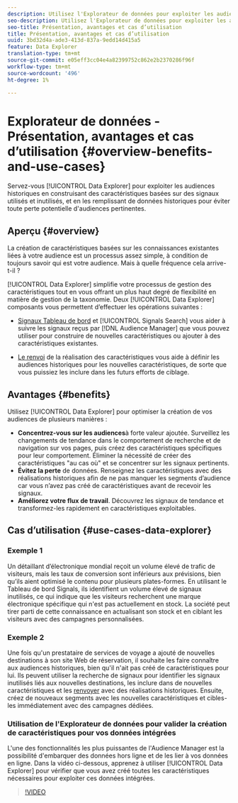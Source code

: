 ```yaml
---
description: Utilisez l'Explorateur de données pour exploiter les audiences historiques en créant des caractéristiques basées sur les signaux utilisés et inutilisés, et en les remplissant à l'aide de données historiques afin d'éviter toute perte potentielle d'audiences pertinentes.
seo-description: Utilisez l'Explorateur de données pour exploiter les audiences historiques en créant des caractéristiques basées sur les signaux utilisés et inutilisés, et en les remplissant à l'aide de données historiques afin d'éviter toute perte potentielle d'audiences pertinentes.
seo-title: Présentation, avantages et cas d’utilisation
title: Présentation, avantages et cas d’utilisation
uuid: 3bd32d4a-ade3-413d-837a-9edd14d415a5
feature: Data Explorer
translation-type: tm+mt
source-git-commit: e05eff3cc04e4a82399752c862e2b2370286f96f
workflow-type: tm+mt
source-wordcount: '496'
ht-degree: 1%

---
```



# Explorateur de données - Présentation, avantages et cas d’utilisation {#overview-benefits-and-use-cases}

Servez-vous [!UICONTROL Data Explorer] pour exploiter les audiences historiques en construisant des caractéristiques basées sur des signaux utilisés et inutilisés, et en les remplissant de données historiques pour éviter toute perte potentielle d&#39;audiences pertinentes.

## Aperçu {#overview}

La création de caractéristiques basées sur les connaissances existantes liées à votre audience est un processus assez simple, à condition de toujours savoir qui est votre audience. Mais à quelle fréquence cela arrive-t-il ?

[!UICONTROL Data Explorer] simplifie votre processus de gestion des caractéristiques tout en vous offrant un plus haut degré de flexibilité en matière de gestion de la taxonomie. Deux [!UICONTROL Data Explorer] composants vous permettent d’effectuer les opérations suivantes :

* [Signaux Tableau de bord](../../features/data-explorer/data-explorer-signals-dashboard.md) et [!UICONTROL Signals Search] vous aider à suivre les signaux reçus par [!DNL Audience Manager] que vous pouvez utiliser pour construire de nouvelles caractéristiques ou ajouter à des caractéristiques existantes.

* [Le renvoi](../../features/data-explorer/data-explorer-trait-backfill.md) de la réalisation des caractéristiques vous aide à définir les audiences historiques pour les nouvelles caractéristiques, de sorte que vous puissiez les inclure dans les futurs efforts de ciblage.

## Avantages {#benefits}

Utilisez [!UICONTROL Data Explorer] pour optimiser la création de vos audiences de plusieurs manières :

* **Concentrez-vous sur les audiences**&#x200B;à forte valeur ajoutée. Surveillez les changements de tendance dans le comportement de recherche et de navigation sur vos pages, puis créez des caractéristiques spécifiques pour leur comportement. Éliminer la nécessité de créer des caractéristiques &quot;au cas où&quot; et se concentrer sur les signaux pertinents.
* **Évitez la perte** de données. Renseignez les caractéristiques avec des réalisations historiques afin de ne pas manquer les segments d’audience car vous n’avez pas créé de caractéristiques avant de recevoir les signaux.
* **Améliorez votre flux de travail**. Découvrez les signaux de tendance et transformez-les rapidement en caractéristiques exploitables.

## Cas d’utilisation {#use-cases-data-explorer}

### Exemple 1

Un détaillant d’électronique mondial reçoit un volume élevé de trafic de visiteurs, mais les taux de conversion sont inférieurs aux prévisions, bien qu’ils aient optimisé le contenu pour plusieurs plates-formes. En utilisant le Tableau de bord [](../../features/data-explorer/data-explorer-signals-dashboard.md)Signals, ils identifient un volume élevé de signaux inutilisés, ce qui indique que les visiteurs recherchent une marque électronique spécifique qui n&#39;est pas actuellement en stock. La société peut tirer parti de cette connaissance en actualisant son stock et en ciblant les visiteurs avec des campagnes personnalisées.

### Exemple 2

Une fois qu&#39;un prestataire de services de voyage a ajouté de nouvelles destinations à son site Web de réservation, il souhaite les faire connaître aux audiences historiques, bien qu&#39;il n&#39;ait pas créé de caractéristiques pour lui. Ils peuvent utiliser la recherche de signaux pour identifier les signaux inutilisés liés aux nouvelles destinations, les inclure dans de nouvelles caractéristiques et les [renvoyer](../../features/data-explorer/data-explorer-trait-backfill.md) avec des réalisations historiques. Ensuite, créez de nouveaux segments avec les nouvelles caractéristiques et cibles-les immédiatement avec des campagnes dédiées.

### Utilisation de l&#39;Explorateur de données pour valider la création de caractéristiques pour vos données intégrées

L&#39;une des fonctionnalités les plus puissantes de l&#39;Audience Manager est la possibilité d&#39;embarquer des données hors ligne et de les lier à vos données en ligne. Dans la vidéo ci-dessous, apprenez à utiliser [!UICONTROL Data Explorer] pour vérifier que vous avez créé toutes les caractéristiques nécessaires pour exploiter ces données intégrées.

>[!VIDEO](https://video.tv.adobe.com/v/25149/)